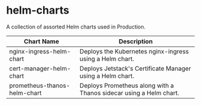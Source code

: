 # helm-charts
A collection of assorted Helm charts used in Production.

| Chart Name | Description |
|------------|-------------|
| nginx-ingress-helm-chart | Deploys the Kubernetes nginx-ingress using a Helm chart. |
| cert-manager-helm-chart  | Deploys Jetstack's Certificate Manager using a Helm chart. |
| prometheus-thanos-helm-chart | Deploys Prometheus along with a Thanos sidecar using a Helm chart. |
